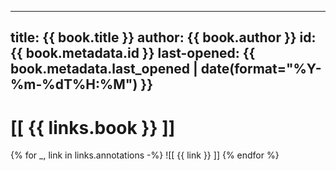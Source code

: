 <!-- readstor
group: nested
output-mode: nested-grouped
render-context: book
nested-directory-template: "{{ book.author }} - {{ book.title }}"
filename-template-book: "{{ book.author }} - {{ book.title }}"
filename-template-annotation: "{{ annotation.metadata.created | date(format='%Y-%m-%d-%H%M%S') }}-{{ book.slug_title }}"
extension: md
-->

---
title: {{ book.title }}
author: {{ book.author }}
id: {{ book.metadata.id }}
last-opened: {{ book.metadata.last_opened | date(format="%Y-%m-%dT%H:%M") }}
---

# [[ {{ links.book }} ]]

{% for _, link in links.annotations -%}
![[ {{ link }} ]]
{% endfor %}
